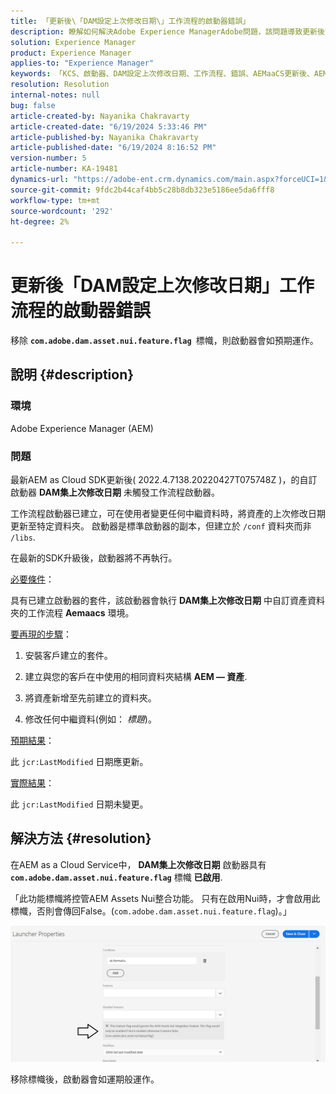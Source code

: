 ```yaml
---
title: 「更新後\「DAM設定上次修改日期\」工作流程的啟動器錯誤」
description: 瞭解如何解決Adobe Experience ManagerAdobe問題，該問題導致更新後\「DAM設定上次修改日期\」工作流程發生啟動器錯誤。
solution: Experience Manager
product: Experience Manager
applies-to: "Experience Manager"
keywords: 「KCS、啟動器、DAM設定上次修改日期、工作流程、錯誤、AEMaaCS更新後、AEM、Adobe Experience Manager、觸發、觸發器、疑難排解、com.adobe.dam.asset.nui.feature.flag」
resolution: Resolution
internal-notes: null
bug: false
article-created-by: Nayanika Chakravarty
article-created-date: "6/19/2024 5:33:46 PM"
article-published-by: Nayanika Chakravarty
article-published-date: "6/19/2024 8:16:52 PM"
version-number: 5
article-number: KA-19481
dynamics-url: "https://adobe-ent.crm.dynamics.com/main.aspx?forceUCI=1&pagetype=entityrecord&etn=knowledgearticle&id=75a86a12-622e-ef11-840a-000d3a37b1e1"
source-git-commit: 9fdc2b44caf4bb5c28b8db323e5186ee5da6fff8
workflow-type: tm+mt
source-wordcount: '292'
ht-degree: 2%

---
```


# 更新後「DAM設定上次修改日期」工作流程的啟動器錯誤


移除 <b>`com.adobe.dam.asset.nui.feature.flag `</b>標幟，則啟動器會如預期運作。

## 說明 {#description}


### <b>環境</b>

Adobe Experience Manager (AEM)

### <b>問題</b>

最新AEM as Cloud SDK更新後( 2022.4.7138.20220427T075748Z )，的自訂啟動器 <b>DAM集上次修改日期</b> 未觸發工作流程啟動器。

工作流程啟動器已建立，可在使用者變更任何中繼資料時，將資產的上次修改日期更新至特定資料夾。 啟動器是標準啟動器的副本，但建立於 `/conf` 資料夾而非 `/libs`.

在最新的SDK升級後，啟動器將不再執行。

<u>必要條件</u>：

具有已建立啟動器的套件，該啟動器會執行 <b>DAM集上次修改日期</b> 中自訂資產資料夾的工作流程 <b>Aemaacs</b> 環境。

<u>要再現的步驟</u>：

1. 安裝客戶建立的套件。

2. 建立與您的客戶在中使用的相同資料夾結構 <b>AEM — 資產</b>.

3. 將資產新增至先前建立的資料夾。

4. 修改任何中繼資料(例如： *標題*)。

<u>預期結果</u>：

此 `jcr:LastModified` 日期應更新。

<u>實際結果</u>：

此 `jcr:LastModified` 日期未變更。


## 解決方法 {#resolution}


在AEM as a Cloud Service中， <b>DAM集上次修改日期</b> 啟動器具有 <b>`com.adobe.dam.asset.nui.feature.flag`</b> 標幟 <b>已啟用</b>.

「此功能標幟將控管AEM Assets Nui整合功能。 只有在啟用Nui時，才會啟用此標幟，否則會傳回False。(`com.adobe.dam.asset.nui.feature.flag`)。」

![](assets/f0aaf60a-33d1-ec11-a7b5-00224809ccc2.png)

移除標幟後，啟動器會如運期般運作。
